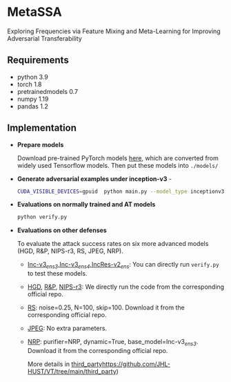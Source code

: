 # MetaSSA
Exploring Frequencies via Feature Mixing and Meta-Learning for Improving Adversarial Transferability
## Requirements

- python 3.9
- torch 1.8
- pretrainedmodels 0.7
- numpy 1.19
- pandas 1.2


## Implementation
- **Prepare models**

  Download pre-trained PyTorch models [here](https://github.com/ylhz/tf_to_pytorch_model), which are converted from widely used Tensorflow models. Then put these models into `./models/`

- **Generate adversarial examples under inception-v3** -

  ```bash
  CUDA_VISIBLE_DEVICES=gpuid  python main.py --model_type inceptionv3
  ```
- **Evaluations on normally trained and AT models**
  ```bash
  python verify.py
  ```
- **Evaluations on other defenses**

    To evaluate the attack success rates on six more advanced models (HGD, R&P, NIPS-r3, RS, JPEG, NRP).

    - [Inc-v3<sub>*ens3*</sub>,Inc-v3<sub>*ens4*</sub>,IncRes-v2<sub>*ens*</sub>](https://github.com/ylhz/tf_to_pytorch_model):  You can directly run `verify.py` to test these models.
    - [HGD](https://github.com/lfz/Guided-Denoise), [R&P](https://github.com/cihangxie/NIPS2017_adv_challenge_defense), [NIPS-r3](https://github.com/anlthms/nips-2017/tree/master/mmd): We directly run the code from the corresponding official repo.
    - [RS](https://github.com/locuslab/smoothing): noise=0.25, N=100, skip=100. Download it from the corresponding official repo.
    - [JPEG](https://github.com/thu-ml/ares/blob/main/ares/defense/jpeg_compression.py): No extra parameters.
    - [NRP](https://github.com/Muzammal-Naseer/NRP): purifier=NRP, dynamic=True, base_model=Inc-v3<sub>*ens3*</sub>. Download it from the corresponding official repo.
 
      More details in [third_party](https://github.com/JHL-HUST/VT/tree/main/third_party)https://github.com/JHL-HUST/VT/tree/main/third_party)
